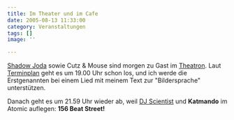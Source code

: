 ```yaml
---
title: Im Theater und im Cafe
date: 2005-08-13 11:33:00
category: Veranstaltungen
tags: []
image: ''

---
```


[Shadow Joda](http://www.shadowjoda.com/) sowie Cutz & Mouse sind morgen zu Gast im [Theatron](http://www.theatron.de). Laut [Terminplan](http://www.theatron.de/2005s/14.php) geht es um 19.00 Uhr schon los, und ich werde die Erstgenannten bei einem Lied mit meinem Text zur "Bildersprache" unterstützen.  

  

Danach geht es um 21.59 Uhr wieder ab, weil [DJ Scientist](http://www.djscientist.com) und **Katmando** im Atomic auflegen: **156 Beat Street!**
